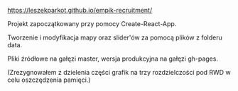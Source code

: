 https://leszekparkot.github.io/empik-recruitment/

Projekt zapoczątkowany przy pomocy Create-React-App.

Tworzenie i modyfikacja mapy oraz slider'ów za pomocą plików z folderu data.

Pliki źródłowe na gałęzi master, wersja produkcyjna na gałęzi gh-pages.

(Zrezygnowałem z dzielenia części grafik na trzy rozdzielczości pod RWD w celu oszczędzenia pamięci.)
